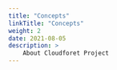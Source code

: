 ```yaml
---
title: "Concepts"
linkTitle: "Concepts"
weight: 2
date: 2021-08-05
description: >
    About Cloudforet Project
---
```

